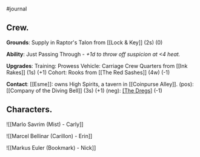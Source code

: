 ---
---

#journal 
## Crew.
**Grounds**: Supply in Raptor's Talon from [[Lock & Key]] (2s) (0)

**Ability**: Just Passing Through - *+1d to throw off suspicion at <4 heat.*

**Upgrades**:
Training: Prowess
Vehicle: Carriage
Crew Quarters from [[Ink Rakes]] (1s) (+1)
Cohort: Rooks from [[The Red Sashes]] (4w) (-1)

**Contact**: [[Esme]]: owns High Spirits, a tavern in [[Coinpurse Alley]].
(pos): [[Company of the Diving Bell]] (3s) (+1)
(neg): [[The Dregs]](1s) (-1)

## Characters.

![[Marlo Savrim (Mist) - Carly]]

![[Marcel Bellinar (Carillon) - Erin]]

![[Markus Euler (Bookmark) - Nick]]